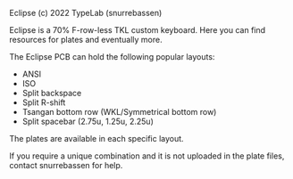 Eclipse (c) 2022 TypeLab (snurrebassen)

Eclipse is a 70% F-row-less TKL custom keyboard. Here you can find resources for plates and eventually more.

The Eclipse PCB can hold the following popular layouts:
- ANSI
- ISO 
- Split backspace
- Split R-shift 
- Tsangan bottom row (WKL/Symmetrical bottom row)
- Split spacebar (2.75u, 1.25u, 2.25u)

The plates are available in each specific layout. 

If you require a unique combination and it is not uploaded in the plate files, contact snurrebassen for help.
